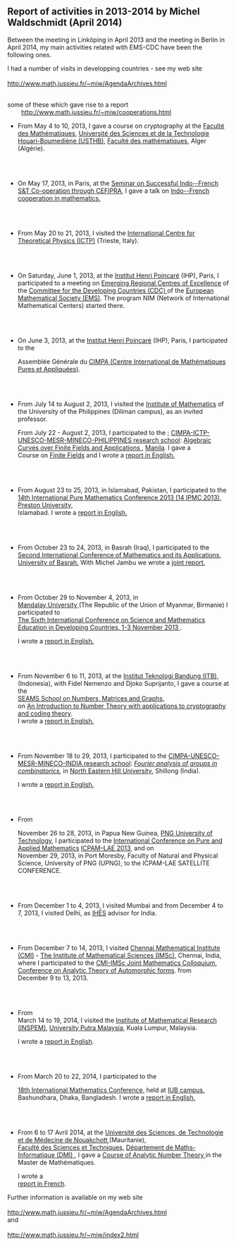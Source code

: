 ﻿
<html><head>

 
<html xmlns="http://www.w3.org/1999/xhtml" xml:lang="en" lang="en">
  <head>
<meta http-equiv="Content-Type" content="text/html; charset=utf-8" />
    <meta http-equiv="Content-Type" content="text/html; charset=utf-8" />
<title>EMS-CDC The European Mathematical Society Committee for Developing Countries</title>

<LINK rel="stylesheet" href="../style.css" type="text/css" title="style">

<body id=reportspage>

<?php include("../includes/topbit.php"); ?>
<h2>Report of activities in 2013-2014 by Michel Waldschmidt (April 2014)</h2>

</b></font>
 
<body>
 <p>
Between the meeting in Linköping in April 2013 and the meeting in Berlin in April 2014, my main activities related with EMS-CDC have been the following ones. 

<br /> 
 
 
I had a number of visits in developping countries - see my web site
<br />
&nbsp; &nbsp; &nbsp; &nbsp; 	
	<a href="http://www.math.jussieu.fr/~miw/AgendaArchives.html"> http://www.math.jussieu.fr/~miw/AgendaArchives.html</a>
 
<br />
some of these which gave rise to a report
<br />
&nbsp; &nbsp; &nbsp; &nbsp; 	
	<a href="http://www.math.jussieu.fr/~miw/cooperations.html"> http://www.math.jussieu.fr/~miw/cooperations.html</a>
<br />

<ul>

<li> 

 From May 4 to 10, 2013, I gave a course on cryptography at the 
<a href="http://www.usthb.dz/fmath/spip.php?rubrique61"> Faculté des Mathématiques</a>, 
<a href="http://www.usthb.dz/">Université des Sciences et de la Technologie Houari-Boumediène (USTHB)</a>, 
<a href="http://www.usthb.dz/fmath/"> Faculté des mathématiques</a>,
Alger  (Algérie).  


<br /><br />
<li> 
 

On 
May 17, 2013, in Paris,  at the 
<a href="http://www.cefipra.org/"> Seminar on Successful Indo--French S&T Co-operation  through CEFIPRA</a>, 
I gave a talk on 
 <a href="http://www.math.jussieu.fr/~miw/articles/pdf/CEFIPRA17052013VI.pdf"> Indo--French  cooperation in mathematics.</a>





<br /><br />
<li> 
 

From 
May 20 to 21,  2013,  I visited  the <a href="http://www.ictp.it/research/math.aspx">International Centre for Theoretical Physics (ICTP)</a> (Trieste, Italy).
 
 


<br /><br />
<li> 
On Saturday, June 1,   2013, at the   <a href="http://www.ihp.jussieu.fr/">Institut Henri Poincaré</a> (IHP), Paris, I participated to a
meeting on <a href="http://euro-math-soc.eu/EMS-CDC/erce.html"> 
Emerging Regional Centres of Excellence</a> 
 of the 
<a href="http://euro-math-soc.eu/EMS-CDC/"> 
Committee for the Developing Countries (CDC) </a> of the
<a href="http://euro-math-soc.eu/comm-develop.html"> European Mathematical Society
(EMS)</a>. The program NIM (Network of International Mathematical Centers) started there. 



<br /><br />
<li> 
 
On June 3, 2013, at the <a href="http://www.ihp.jussieu.fr/">Institut Henri Poincaré</a> (IHP), Paris, I participated to the 

Assemblée Générale du <a href="http://www.cimpa-icpam.org/"> 
CIMPA (Centre International de Mathématiques Pures et Appliquées)</a>.



<br /><br />
<li> 
  

From July 14 to  August 2, 2013, I visited the  <a href="http://www.math.upd.edu.ph/">
Institute of Mathematics</a> of the University of the Philippines  (Diliman campus), as an invited professor. 


From 
July 22 - August 2, 2013, I participated to the ;
<a href="http://www.cimpa-icpam.org/spip.php?article481">
CIMPA-ICTP-UNESCO-MESR-MINECO-PHILIPPINES research school</a>:
<a href="http://ricerca.mat.uniroma3.it/users/valerio/lecturers.html">
Algebraic Curves over Finite Fields and Applications
</a>,
<a href="http://www.math.upd.edu.ph/cimpa_research_school2013/"> Manila</a>. I gave a  
Course on 
<a href="http://www.math.jussieu.fr/~miw/articles/pdf/FiniteFields2013.pdf"> Finite Fields</a>
and 
I wrote a 
<a href="http://www.math.jussieu.fr/~miw/articles/pdf/ReportManila2013.pdf">
report in English. </a>



<br /><br />
<li> 
 


From August 23 to 25, 2013, in Islamabad, Pakistan,
I participated to the     
<a href="http://www.pmc.org.pk/">14th International Pure Mathematics Conference 2013 (14 IPMC 2013)</a>, 
<a href="http://www.preston.edu.pk/">Preston University</a>,  
 Islamabad.
I wrote a <a href="http://www.math.jussieu.fr/~miw/articles/pdf/Rpt14IPMC2013.pdf">
report in English.</a>





<br /><br />
<li> 
 

From 
October 23 to 24, 2013, in Basrah  (Iraq), 
I participated to the  
<a href="http://www.basconmath.org/">Second International Conference of Mathematics and its Applications, </a> 
<a href="http://www.uobasrah.edu.iq/newenglish/index.htm">
 University of Basrah.</a>
With Michel Jambu we wrote a 
<a href="http://www.math.jussieu.fr/~miw/articles/pdf/RptBasrah2013.pdf">joint report. </a>




<br /><br />
<li> 
 
From 
October 29 to November 4,  2013, in   
<a href="http://www.mu.edu.mm">Mandalay University </a> (The Republic of the Union of Myanmar, Birmanie)
I participated to   
<a href="http://icsmedc2013myanmar.readymyanmar.com/">The Sixth International Conference on Science and Mathematics Education in Developing Countries, </a>
<a href="http://www.mu.edu.mm/mathconference/index.html"> 1-3 November 2013 </a>.

I wrote a 
<a href="http://www.math.jussieu.fr/~miw/articles/pdf/RptMandalay2013.pdf">
report in English.</a>



<br /><br />
<li> 
 
From 
November 6 to 11, 2013, at the <a href="http://seams.maths.web.id/"> Institut Teknologi Bandung (ITB),</a>  (Indonesia), with  Fidel Nemenzo and Djoko Suprijanto,
I gave a course at the  
<a href="http://www.seams-math.org/index.php?option=com_content&view=article&id=59&Itemid=68"> 
	SEAMS School on Numbers, Matrices and Graphs,</a>  
on
<a href="http://seams.maths.web.id/">
An Introduction to Number Theory with applications to cryptography and coding theory</a>.  
I wrote a <a href="http://www.math.jussieu.fr/~miw/articles/pdf/RptSEAMSschool2013Bandung.pdf">
report in English. </a>



<br /><br />
<li> 
 


From November 18 to 29, 2013, I participated to the  <a href="http://www.cimpa-icpam.org/spip.php?article510">CIMPA-UNESCO-MESR-MINECO-INDIA research school</a>:
<i> <a href="http://math.univ-lille1.fr/~bhowmik/cimpa/CIMPA_Shillong.html">Fourier analysis of groups in combinatorics</a>, </i>
in
<a href="http://www.nehu.ac.in/"> North Eastern Hill University</a>, Shillong (India). 

I wrote a 
<a href="http://www.math.jussieu.fr/~miw/articles/pdf/RptCIMPAschool2013Shillong.pdf">
report in English.</a>
 


<br /><br />
<li> 
 

From 

November 26 to 28, 2013, in Papua New Guinea,  <a href="http://www.unitech.ac.pg">PNG University of Technology</a>, I participated to the 
<a href="http://www.ams.org/meetings/calendar/2013_nov26-28_morobeprovince.html"> International Conference on Pure and Applied Mathematics</a>
<a href="http://www.unitech.ac.pg/conferenceposter2.pdf">ICPAM–LAE 2013</a>,
and on  
November 29, 2013, in Port Moresby, Faculty of Natural and Physical Science, University of PNG (UPNG), to the 
ICPAM-LAE SATELLITE CONFERENCE.
 



<br /><br />
<li> 
 
From December 1 to 4, 2013,  I visited Mumbai and from December 4 to 7, 2013, I visited Delhi, as 
<a href="http://www.ihes.fr">IHÉS</a>  advisor for India. 




<br /><br />
<li> 
 

From 
December 7 to 14, 2013, I visited  <a href="http://www.cmi.ac.in/">
 Chennai Mathematical Institute (CMI)</a> - <a href="http://www.imsc.res.in/"> 
	The Institute of Mathematical Sciences (IMSc)</a>, Chennai, India, where I participated to the
<a href="http://www.imsc.res.in/%7Eautomorph/">CMI-IMSc Joint Mathematics Colloquium</a>, 
<a href="http://www.imsc.res.in/~automorph/">
Conference on Analytic Theory of Automorphic forms</a>.
from  
December 9 to  13, 2013.  
 

<br /><br />
<li> 
 

  From  
March 14 to 19, 2014, I visited the <a href="http://www.inspem.upm.edu.my/">
Institute of Mathematical Research (INSPEM)</a>, 
<a href="http://www.upm.edu.my/">
University Putra Malaysia</a>, Kuala Lumpur, Malaysia. 


I wrote a   <a href="http://www.math.jussieu.fr/~miw/articles/pdf/RptMalaysia032014.pdf"> report in English</a>.
 
 
<br /><br />
<li> 
 
 
From March 20 to 22, 2014, I participated to the 

<a href="http://www.secs.iub.edu.bd/18matconf/index.php">
18th International Mathematics Conference,</a>  held at 
 <a href="http://www.iub.edu.bd/">
IUB campus, </a> Bashundhara, Dhaka, Bangladesh.
I wrote a <a href="http://www.math.jussieu.fr/~miw/articles/pdf/RptBangladesh032014.pdf"> report in English. </a> 



<br /><br />
<li> 
  

From 
6 to 17 Avril 2014, at the 
<a href="http://www.ustm.mr/">Université des Sciences, de Technologie et de  Médecine de Nouakchott </a> (Mauritanie),   
<a href="http://www.ustm.mr/http://www.ustm.mr/?-Faculte-des-Sciences-et-Techniques-">
Faculté des Sciences et Techniques,</a>
<a href="http://www.ustm.mr/?-Departement-de-Maths-Informatique-">
Département de Maths-Informatique (DMI) </a>, I gave a 
<a href="http://www.math.jussieu.fr/~miw/enseignement.html"> Course of Analytic Number Theory  </a>
in the Master de Mathématiques.

 I wrote a   
<a href="http://www.math.jussieu.fr/~miw/articles/pdf/RptMauritanie042014.pdf">
report in French</a>. 

  





</ul>
</p>
 

Further information is available on my web site 
<br />
&nbsp; &nbsp; &nbsp; &nbsp; 	
	<a href="http://www.math.jussieu.fr/~miw/AgendaArchives.html"> http://www.math.jussieu.fr/~miw/AgendaArchives.html</a>
<br />
and
<br />
&nbsp; &nbsp; &nbsp; &nbsp; 	
	<a href="http://www.math.jussieu.fr/~miw/index2.html"> http://www.math.jussieu.fr/~miw/index2.html</a>

<br />

 

<?php include("../includes/bottombit.php"); ?>



</body>
</html>
